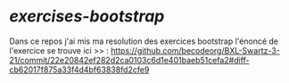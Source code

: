 # _exercises-bootstrap_
Dans ce repos j'ai mis ma resolution des exercices bootstrap 
l'énoncé de l'exercice se trouve ici >> : https://github.com/becodeorg/BXL-Swartz-3-21/commit/22e20842ef282d2ca0103c6d1e401baeb51cefa2#diff-cb62017f875a33f4d4bf63838fd2cfe9
